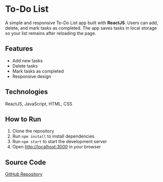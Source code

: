 # To-Do List

A simple and responsive To-Do List app built with **ReactJS**. Users can add, delete, and mark tasks as completed. The app saves tasks in local storage so your list remains after reloading the page.

## Features
- Add new tasks
- Delete tasks
- Mark tasks as completed
- Responsive design

## Technologies
ReactJS, JavaScript, HTML, CSS

## How to Run
1. Clone the repository
2. Run `npm install` to install dependencies
3. Run `npm start` to start the development server
4. Open [http://localhost:3000](http://localhost:3000) in your browser

## Source Code
[GitHub Repository](https://github.com/drishtilalwani-dev/To-Do-List)

